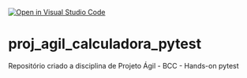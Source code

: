 [![Open in Visual Studio Code](https://classroom.github.com/assets/open-in-vscode-c66648af7eb3fe8bc4f294546bfd86ef473780cde1dea487d3c4ff354943c9ae.svg)](https://classroom.github.com/online_ide?assignment_repo_id=8337302&assignment_repo_type=AssignmentRepo)
# proj_agil_calculadora_pytest
Repositório criado a disciplina de Projeto Ágil - BCC - Hands-on pytest
